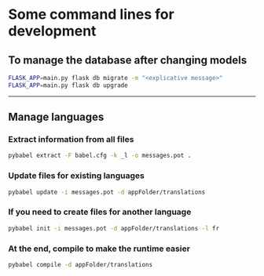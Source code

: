 # Some command lines for development

## To manage the database after changing models

```sh
FLASK_APP=main.py flask db migrate -m "<explicative message>"
FLASK_APP=main.py flask db upgrade
```

<hr>

## Manage languages

### Extract information from all files

```sh
pybabel extract -F babel.cfg -k _l -o messages.pot . 
```

### Update files for existing languages

```sh
pybabel update -i messages.pot -d appFolder/translations
```

### If you need to create files for another language

```sh
pybabel init -i messages.pot -d appFolder/translations -l fr
```

### At the end, compile to make the runtime easier

```sh
pybabel compile -d appFolder/translations
```
